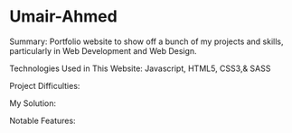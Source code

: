 # Umair-Ahmed
 
 Summary:
 Portfolio website to show off a bunch of my projects and skills, particularly in Web Development and Web Design.
 
Technologies Used in This Website:
Javascript, HTML5, CSS3,& SASS

Project Difficulties:

My Solution:

Notable Features:


